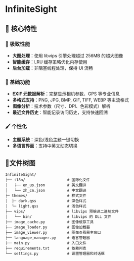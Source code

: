 # InfiniteSight
## 🌟 核心特性

### 🚀 极致性能
- **大图处理**：使用 libvips 引擎处理超过 256MB 的超大图像
- **智能缓存**：LRU 缓存策略优化内存使用
- **后台加载**：非阻塞线程处理，保持 UI 流畅

### 🎨 基础功能
- **EXIF 元数据解析**：完整显示相机参数、GPS 等专业信息
- **多格式支持**：PNG, JPG, BMP, GIF, TIFF, WEBP 等主流格式
- **图像分析**：技术参数（尺寸、DPI、色彩模式）解析
- **最近文件历史**：智能记录访问历史，支持快速回溯

### 🖌️ 个性化
- **主题系统**：深色/浅色主题一键切换
- **多语言界面**：支持中英文动态切换
## 📂文件树图
```
InfiniteSight/
├── i18n/                   # 国际化文件
│   ├── en_us.json          # 英文翻译
│   └── zh_cn.json          # 中文翻译
├─ themes/                  # 样式文件
│  ├─ dark.qss              # 深色样式
│  └─ light.qss             # 浅色样式
├── vips/                   # libvips 预编译二进制文件
│   └── bin/                # libvips 的 DLL 文件
├── image_cache.py          # 图像缓存工具
├── image_loader.py         # 图像加载器
├── image_viewer.py         # 图像查看器主窗口
├── language_manager.py     # 语言管理器
├── main.py                 # 入口文件
├── requirements.txt        # 依赖列表
└── settings.py             # 设置管理器和对话框
```
